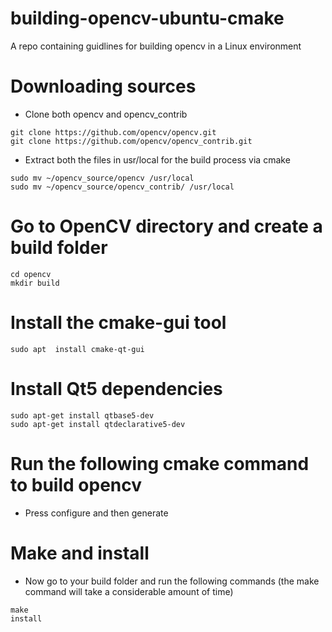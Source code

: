 # building-opencv-ubuntu-cmake
A repo containing guidlines for building opencv in a Linux environment

# Downloading sources
* Clone both opencv and opencv_contrib 
```
git clone https://github.com/opencv/opencv.git
git clone https://github.com/opencv/opencv_contrib.git
```
* Extract both the files in usr/local for the build process via cmake
```
sudo mv ~/opencv_source/opencv /usr/local
sudo mv ~/opencv_source/opencv_contrib/ /usr/local
```
# Go to OpenCV directory and create a build folder
```
cd opencv
mkdir build
```
# Install the cmake-gui tool
```
sudo apt  install cmake-qt-gui
```
# Install Qt5 dependencies
```
sudo apt-get install qtbase5-dev
sudo apt-get install qtdeclarative5-dev
```
# Run the following cmake command to build opencv 
* Press configure and then generate

# Make and install
* Now go to your build folder and run the following commands (the make command will take a considerable amount of time)
```
make
install
```
